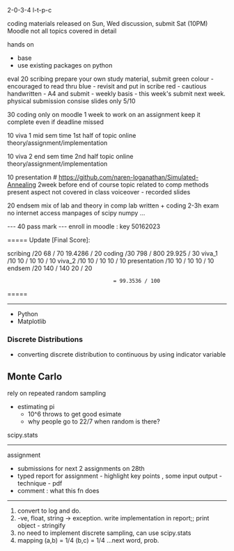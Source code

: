 2-0-3-4
l-t-p-c

coding materials released on Sun, Wed discussion, submit Sat (10PM)
Moodle
not all topics covered in detail

hands on
- base
- use existing packages on python

eval
20 scribing
    prepare your own study material, submit
    green colour - encouraged to read thru
    blue - revisit and put in scribe
    red - cautious
    handwritten - A4 and submit - weekly basis - this week's submit next week. physical submission
    consise 
    slides only 5/10

30 coding
    only on moodle
    1 week to work on an assignment
    keep it complete even if deadline missed

10 viva 1
    mid sem time
    1st half of topic
    online
    theory/assignment/implementation

10 viva 2
    end sem time
    2nd half topic
    online
    theory/assignment/implementation

10 presentation     # https://github.com/naren-loganathan/Simulated-Annealing
    2week before end of course
    topic related to comp methods
    present aspect not covered in class
    voiceover - recorded slides

20 endsem
    mix of lab and theory
    in comp lab
    written + coding
    2-3h exam
    no internet access
    manpages of scipy numpy ...


--- 40 pass mark ---
enroll in moodle : key 50162023

=====
Update [Final Score]:

scribing /20            68  / 70        19.4286 / 20
coding /30              798 / 800       29.925  / 30
viva_1 /10              10  / 10        10      / 10
viva_2 /10              10  / 10        10      / 10
presentation /10        10  / 10        10      / 10
endsem /20              140 / 140       20      / 20

                                      = 99.3536 / 100
=====

------------
* Python
* Matplotlib
### Discrete Distributions
- converting discrete distribution to continuous by using indicator variable
## Monte Carlo
rely on repeated random sampling
- estimating pi
  - 10^6 throws to get good esimate
  - why people go to 22/7 when random is there?

scipy.stats

------
assignment
* submissions for next 2 assignments on 28th
* typed report for assignment - highlight key points , some input output - technique - pdf
* comment : what this fn does
------
1. convert to log and do.
2. -ve, float, string -> exception. write implementation in report;; print object - stringify
3. no need to implement discrete sampling, can use scipy.stats
4. mapping (a,b) = 1/4 (b,c) = 1/4 ...next word, prob.